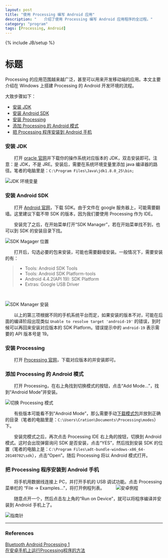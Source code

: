 ```yaml
---
layout: post
title: "使用 Processing 编写 Android 应用"
description: "　　介绍了使用 Processing 编写 Android 应用程序的全过程。"
category: "program"
tags: [Processing, Android]
---
```

{% include JB/setup %}

# 标题


Processing 的应用范围越来越广泛，甚至可以用来开发移动端的应用。本文主要介绍在 Windows 上搭建 Processing 的 Android 开发环境的流程。

大致步骤如下：

* [安装 JDK](#安装JDK)
* [安装 Android SDK](#安装Android_SDK)
* [安装 Processing](#安装Processing)
* [添加 Processing 的 Android 模式](#添加Processing的Android模式)
* [把 Processing 程序安装到 Android 手机](#把Processing程序安装到Android手机)


### <a name="安装JDK"/>安装 JDK

　　打开 [oracle 官网](http://www.oracle.com/technetwork/java/javase/downloads/jdk8-downloads-2133151.html)并下载你的操作系统对应版本的 JDK，双击安装即可。注意：是 JDK，不是 JRE。安装后，需要在系统环境变量里添加 java 编译器的路径。笔者的电脑里是：`C:\Program Files\Java\jdk1.8.0_25\bin;`

![JDK 环境变量]({{site.img_path}}/environment_variables_jdk.png)

### <a name="安装Android_SDK"/>安装 Android SDK

　　打开 [Android 官网](http://developer.android.com/sdk/index.html#Other)，下载 SDK。由于文件在 google 服务器上，可能需要翻墙。这里建议下载不带 SDK 的版本，因为我们要使用 Processing 作为 IDE。

　　安装完了之后，在开始菜单打开“SDK Manager”，若在开始菜单找不到，也可以到 SDK 的安装目录下找。

![SDK Magager 位置]({{site.img_path}}/sdk_manager.png)

　　打开后，勾选必要的包来安装，可能也需要翻墙安装。一般情况下，需要安装的有：

> * Tools: Android SDK Tools
> * Tools: Android SDK Platform-tools
> * Android 4.4.2(API 19): SDK Platform
> * Extras: Google USB Driver

<br>

![SDK Manager 安装]({{site.img_path}}/sdk_manager_install.png)

　　以上的第三项根据不同的手机系统平台而定，如果安装的版本不对，可能在后面的编译阶段出现类似 `Unable to resolve target 'android-19'` 的错误，到时候可以再回来安装对应版本的 SDK Platform。错误提示中的 `android-19` 表示需要的 API 版本号是 19。

### <a name="安装Processing"/>安装 Processing

　　打开 [Processing 官网](https://processing.org/download/?processing)，下载对应版本的并安装即可。

### <a name="添加Processing的Android模式"/>添加 Processing 的 Android 模式

　　打开 Processing，在右上角找到切换模式的按钮，点击“Add Mode...”，找到“Android Mode”并安装。

![切换 Processing 模式]({{site.img_path}}/processing_mode.png)

　　有些版本可能看不到“Android Mode”，那么需要手动[下载模式包](({{site.resource_path}}/AndroidMode.zip))并放到正确的目录（笔者的电脑里是：`C:\Users\Cration\Documents\Processing\modes`）下。

　　安装完模式之后，再次点击 Processing IDE 右上角的按钮，切换到 Android 模式。这时会出现弹窗询问 SDK 是否安装，点击“YES”，然后找到安装 SDK 的位置（笔者的电脑上是：`C:\Program Files\adt-bundle-windows-x86_64-20140702\sdk`），点击“Open”。随后 Processing 将以 Android 模式打开。

### <a name="把Processing程序安装到Android手机"/>把 Processing 程序安装到 Android 手机

　　将手机用数据线连接上 PC，并打开手机的 USB 调试功能。点击 Processing 菜单栏的 “File -> Examples...”，将打开例程列表。
　　
![安卓例程]({{site.img_path}}/processing_android_examples.png)

　　随意点开一个，然后点击左上角的“Run on Device”，就可以将程序编译并安装到 Android 手机上了。

![指南针]({{site.img_path}}/compass.gif)


-----------------------------------------------------------------

### References

[Bluetooth Android Processing 1](http://arduinobasics.blogspot.com/2013/03/arduino-basics-bluetooth-android.html)  
[在安卓手机上运行Processing程序的方法](http://www.eefocus.com/zhang700309/blog/14-12/307377_88e74.html)  

